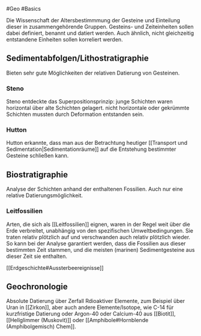 #Geo #Basics

Die Wissenschaft der Altersbestimmmung der Gesteine und Einteilung dieser in zusammengehörende Gruppen. Gesteins- und Zeiteinheiten sollen dabei definiert, benannt und datiert werden.
Auch ähnlich, nicht gleichzeitig entstandene Einheiten sollen korreliert werden.

## Sedimentabfolgen/Lithostratigraphie

Bieten sehr gute Möglichkeiten der relativen Datierung von Gesteinen. 

### Steno

Steno entdeckte das Superpositionsprinzip: junge Schichten waren horizontal über alte Schichten gelagert. nicht horizontale oder gekrümmte Schichten mussten durch Deformation entstanden sein.

### Hutton

Hutton erkannte, dass man aus der Betrachtung heutiger [[Transport und Sedimentation|Sedimentationräume]] auf die Entstehung bestimmter Gesteine schließen kann.

## Biostratigraphie

Analyse der Schichten anhand der enthaltenen Fossilien. Auch nur eine relative Datierungsmöglichkeit.

### Leitfossilien

Arten, die sich als [[Leitfossilien]] eignen, waren in der Regel weit über die Erde verbreitet, unabhängig von den spezifischen Umweltbedingungen. Sie traten relativ plötzlich auf und verschwanden auch relativ plötzlich wieder. So kann bei der Analyse garantiert werden, dass die Fossilien aus dieser bestimmten Zeit stammen, und die meisten (marinen) Sedimentgesteine aus dieser Zeit sie enthalten.

[[Erdgeschichte#Aussterbeereignisse]]

## Geochronologie

Absolute Datierung über Zerfall Rdioaktiver Elemente, zum Beispiel über Uran  in [[Zirkon]], aber auch andere Elemente/Isotope, wie C-14 für kurzfristige Datierung oder Argon-40 oder Calcium-40 aus [[Biotit]],[[Hellglimmer (Muskovit)]] oder [[Amphibole#Hornblende (Amphibolgemisch) Chem]]. 